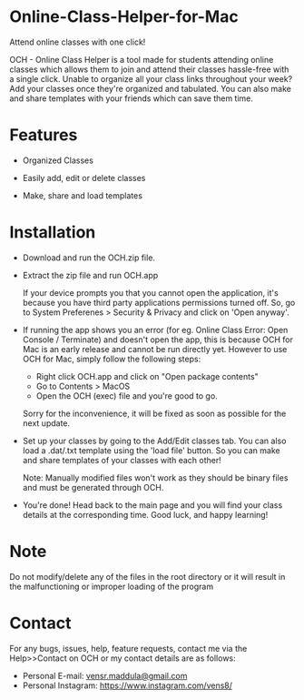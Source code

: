 # Online-Class-Helper-for-Mac
Attend online classes with one click!

OCH - Online Class Helper is a tool made for students attending online classes which allows them to join and attend their classes hassle-free with a single click. Unable to organize all your class links throughout your week? Add your classes once they're organized and tabulated. You can also make and share templates with your friends which can save them time.

# Features
- Organized Classes

- Easily add, edit or delete classes

- Make, share and load templates

# Installation

- Download and run the OCH.zip file.

- Extract the zip file and run OCH.app
  
  If your device prompts you that you cannot open the application, it's because you have third party applications permissions turned off. So, go to System Preferenes > Security & Privacy and click on 'Open anyway'.
  
- If running the app shows you an error (for eg. Online Class Error: Open Console / Terminate) and doesn't open the app, this is because OCH for Mac is an early release and cannot be run directly yet. However to use OCH for Mac, simply follow the following steps:

  - Right click OCH.app and click on "Open package contents"
  - Go to Contents > MacOS
  - Open the OCH (exec) file and you're good to go.
 
  Sorry for the inconvenience, it will be fixed as soon as possible for the next update.

- Set up your classes by going to the Add/Edit classes tab. You can also load a .dat/.txt template using the 'load file' button. So you can make and share templates of your classes with each other! 

  Note: Manually modified files won't work as they should be binary files and must be generated through OCH.

- You're done! Head back to the main page and you will find your class details at the corresponding time. Good luck, and happy learning!

# Note
Do not modify/delete any of the files in the root directory or it will result in the malfunctioning or improper loading of the program

# Contact
For any bugs, issues, help, feature requests, contact me via the Help>>Contact on OCH or my contact details are as follows:

- Personal E-mail: vensr.maddula@gmail.com
- Personal Instagram: https://www.instagram.com/vens8/

